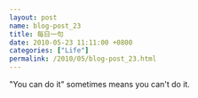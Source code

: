 ```yaml
---  
layout: post  
name: blog-post_23  
title: 每日一句  
date: 2010-05-23 11:11:00 +0800  
categories: ["Life"]  
permalink: /2010/05/blog-post_23.html  
---  
```

"You can do it" sometimes means you can't do it.

